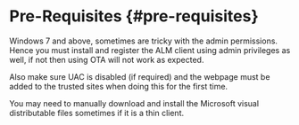 # Pre-Requisites {#pre-requisites}

Windows 7 and above, sometimes are tricky with the admin permissions. Hence you must install and register the ALM client using admin privileges as well, if not then using OTA will not work as expected.

Also make sure UAC is disabled (if required) and the webpage must be added to the trusted sites when doing this for the first time.

You may need to manually download and install the Microsoft visual distributable files sometimes if it is a thin client.